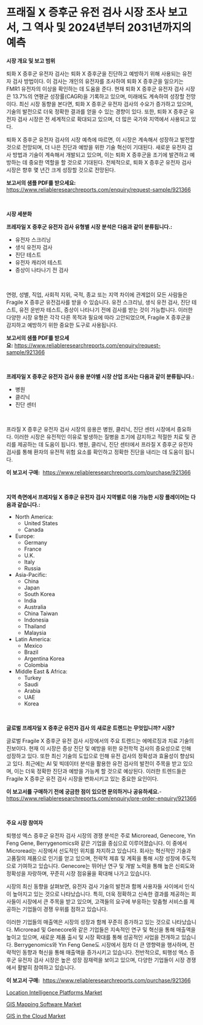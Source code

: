 <p><h1>프래질 X 증후군 유전 검사 시장 조사 보고서, 그 역사 및 2024년부터 2031년까지의 예측</h1></p><p><strong>시장 개요 및 보고 범위</strong></p>
<p><p>퇴화 X 증후군 유전자 검사는 퇴화 X 증후군을 진단하고 예방하기 위해 사용되는 유전자 검사 방법이다. 이 검사는 개인의 유전자를 조사하여 퇴화 X 증후군을 일으키는 FMR1 유전자의 이상을 확인하는 데 도움을 준다. 현재 퇴화 X 증후군 유전자 검사 시장은 13.7%의 연평균 성장률(CAGR)을 기록하고 있으며, 미래에도 계속하여 성장할 전망이다. 최신 시장 동향을 본다면, 퇴화 X 증후군 유전자 검사의 수요가 증가하고 있으며, 기술의 발전으로 더욱 정확한 결과를 얻을 수 있는 경향이 있다. 또한, 퇴화 X 증후군 유전자 검사 시장은 전 세계적으로 확대되고 있으며, 더 많은 국가와 지역에서 사용되고 있다.</p><p>퇴화 X 증후군 유전자 검사의 시장 예측에 따르면, 이 시장은 계속해서 성장하고 발전할 것으로 전망되며, 더 나은 진단과 예방을 위한 기술 혁신이 기대된다. 새로운 유전자 검사 방법과 기술이 계속해서 개발되고 있으며, 이는 퇴화 X 증후군을 조기에 발견하고 예방하는 데 중요한 역할을 할 것으로 기대된다. 전체적으로, 퇴화 X 증후군 유전자 검사 시장은 향후 몇 년간 크게 성장할 것으로 전망된다.</p></p>
<p><strong>보고서의 샘플 PDF를 받으세요:</strong> <a href="https://www.reliableresearchreports.com/enquiry/request-sample/921366">https://www.reliableresearchreports.com/enquiry/request-sample/921366</a></p>
<p>&nbsp;</p>
<p><strong>시장 세분화</strong></p>
<p><strong>프레자일 X 증후군 유전자 검사 유형별 시장 분석은 다음과 같이 분류됩니다.:</strong></p>
<p><ul><li>유전자 스크리닝</li><li>생식 유전자 검사</li><li>진단 테스트</li><li>유전자 캐리어 테스트</li><li>증상이 나타나기 전 검사</li></ul></p>
<p>&nbsp;</p>
<p><p>연령, 성별, 직업, 사회적 지위, 국적, 종교 또는 지역 차이에 관계없이 모든 사람들은 Fragile X 증후군 유전검사를 받을 수 있습니다. 유전 스크리닝, 생식 유전 검사, 진단 테스트, 유전 운반자 테스트, 증상이 나타나기 전에 검사를 받는 것이 가능합니다. 이러한 다양한 시장 유형은 각각 다른 목적과 필요에 따라 고안되었으며, Fragile X 증후군을 감지하고 예방하기 위한 중요한 도구로 사용됩니다.</p></p>
<p><strong>보고서의 샘플 PDF를 받으세요:</strong>&nbsp;<a href="https://www.reliableresearchreports.com/enquiry/request-sample/921366">https://www.reliableresearchreports.com/enquiry/request-sample/921366</a></p>
<p>&nbsp;</p>
<p><strong> 프레자일 X 증후군 유전자 검사 응용 분야별 시장 산업 조사는 다음과 같이 분류됩니다.:</strong></p>
<p><ul><li>병원</li><li>클리닉</li><li>진단 센터</li></ul></p>
<p>&nbsp;</p>
<p><p>프라질 X 증후군 유전자 검사 시장의 응용은 병원, 클리닉, 진단 센터 시장에서 중요하다. 이러한 시장은 유전적인 이유로 발생하는 질병을 조기에 감지하고 적절한 치료 및 관리를 제공하는 데 도움이 됩니다. 병원, 클리닉, 진단 센터에서 프라질 X 증후군 유전자 검사를 통해 환자의 유전적 위험 요소를 확인하고 정확한 진단을 내리는 데 도움이 됩니다.</p></p>
<p><strong>이 보고서 구매:</strong>&nbsp; <a href="https://www.reliableresearchreports.com/purchase/921366">https://www.reliableresearchreports.com/purchase/921366</a></p>
<p>&nbsp;</p>
<p><strong>지역 측면에서 프레자일 X 증후군 유전자 검사 지역별로 이용 가능한 시장 플레이어는 다음과 같습니다.:</strong></p>
<p><ul>
    <li>
        North America:
        <ul>
            <li>United States</li>
            <li>Canada</li>
        </ul>
    </li>
    <li>
        Europe:
        <ul>
            <li>Germany</li>
            <li>France</li>
            <li>U.K.</li>
            <li>Italy</li>
            <li>Russia</li>
        </ul>
    </li>
    <li>
        Asia-Pacific:
        <ul>
            <li>China</li>
            <li>Japan</li>
            <li>South Korea</li>
            <li>India</li>
            <li>Australia</li>
            <li>China Taiwan</li>
            <li>Indonesia</li>
            <li>Thailand</li>
            <li>Malaysia</li>
        </ul>
    </li>
    <li>
        Latin America:
        <ul>
            <li>Mexico</li>
            <li>Brazil</li>
            <li>Argentina Korea</li>
            <li>Colombia</li>
        </ul>
    </li>
    <li>
        Middle East & Africa:
        <ul>
            <li>Turkey</li>
            <li>Saudi</li>
            <li>Arabia</li>
            <li>UAE</li>
            <li>Korea</li>
        </ul>
    </li>
    </ul></p>
<p>&nbsp;</p>
<p><strong>글로벌 프레자일 X 증후군 유전자 검사 의 새로운 트렌드는 무엇입니까? 시장?</strong></p>
<p><p>글로벌 Fragile X 증후군 유전 검사 시장에서의 주요 트렌드는 에메르징과 치료 기술의 진보이다. 현재 이 시장은 증상 진단 및 예방을 위한 유전학적 검사의 중요성으로 인해 성장하고 있다. 또한 최신 기술의 도입으로 인해 유전 검사의 정확성과 효율성이 향상되고 있다. 최근에는 AI 및 빅데이터 분석을 활용한 유전 검사의 발전이 주목을 받고 있으며, 이는 더욱 정확한 진단과 예방을 가능케 할 것으로 예상된다. 이러한 트렌드들은 Fragile X 증후군 유전 검사 시장을 변화시키고 있는 중요한 요인이다.</p></p>
<p><strong>이 보고서를 구매하기 전에 궁금한 점이 있으면 문의하거나 공유하세요.</strong>- <a href="https://www.reliableresearchreports.com/enquiry/pre-order-enquiry/921366">https://www.reliableresearchreports.com/enquiry/pre-order-enquiry/921366</a></p>
<p>&nbsp;</p>
<p><strong>주요 시장 참여자</strong></p>
<p><p>퇴행성 엑스 증후군 유전자 검사 시장의 경쟁 분석은 주로 Microread, Genecore, Yin Feng Gene, Berrygenomics와 같은 기업을 중심으로 이루어졌습니다. 이 중에서 Microread는 시장에서 선도적인 위치를 차지하고 있습니다. 회사는 혁신적인 기술과 고품질의 제품으로 인기를 얻고 있으며, 전략적 제휴 및 계획을 통해 시장 성장에 주도적으로 기여하고 있습니다. Genecore는 뛰어난 연구 및 개발 노력을 통해 높은 신뢰도와 정확성을 자랑하며, 꾸준히 시장 점유율을 확대해 나가고 있습니다.</p><p>시장의 최신 동향을 살펴보면, 유전자 검사 기술의 발전과 함께 사용자들 사이에서 인식이 높아지고 있는 것으로 나타났습니다. 특히, 더욱 정확하고 신속한 결과를 제공하는 회사들이 시장에서 큰 주목을 받고 있으며, 고객들의 요구에 부응하는 맞춤형 서비스를 제공하는 기업들이 경쟁 우위를 점하고 있습니다.</p><p>이러한 기업들의 매출액은 시장의 성장과 함께 꾸준히 증가하고 있는 것으로 나타났습니다. Microread 및 Genecore와 같은 기업들은 지속적인 연구 및 혁신을 통해 매출액을 높이고 있으며, 새로운 제품 출시 및 시장 확대를 통해 성공적인 사업을 전개하고 있습니다. Berrygenomics와 Yin Feng Gene도 시장에서 점차 더 큰 영향력을 행사하며, 전략적인 동향과 혁신을 통해 매출액을 증가시키고 있습니다. 전반적으로, 퇴행성 엑스 증후군 유전자 검사 시장은 높은 성장 잠재력을 보이고 있으며, 다양한 기업들이 시장 경쟁에서 활발히 참여하고 있습니다.</p></p>
<p><strong>이 보고서 구매:</strong>&nbsp;&nbsp;<a href="https://www.reliableresearchreports.com/purchase/921366">https://www.reliableresearchreports.com/purchase/921366</a></p>
<p><p><a href="https://github.com/juancolorado15/Market-Research-Report-List-1/blob/main/location-intelligence-platforms-market.md">Location Intelligence Platforms Market</a></p><p><a href="https://github.com/Glendatilghmankmgz0rbhwpy/Market-Research-Report-List-1/blob/main/gis-mapping-software-market.md">GIS Mapping Software Market</a></p><p><a href="https://github.com/dx0328/Market-Research-Report-List-1/blob/main/gis-in-the-cloud-market.md">GIS in the Cloud Market</a></p></p>
